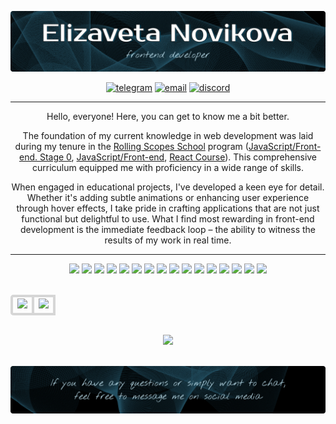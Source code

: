 ![Head](./assets/head.png)

<div align="center">
  <a href="https://t.me/ElizavetaIsupova">
    <img alt="telegram" title="My telegram" src="https://img.shields.io/badge/-ElizavetaIsupova-black?style=flat&logo=Telegram&logoColor=lightblue"/></a>
  <a href="mailto:isupova.97@mail.ru">
    <img alt="email" title="My email" src="https://img.shields.io/badge/-isupova.97@mail.ru-black?style=flat&logo=maildotru&logoColor=lightblue"/></a>
  <a href="https://discordapp.com/users/kotangenss/">
  <img alt="discord" title="My discord" src="https://img.shields.io/badge/-kotangenss-black?style=flat&logo=discord&logoColor=lightblue"/></a>
</div>

---

<div align="center">
  <p>
    Hello, everyone! Here, you can get to know me a bit better.
  </p>
  <p>
    The foundation of my current knowledge in web development was laid during my tenure in the <a href="https://rs.school/">Rolling Scopes School</a> program (<a href="https://rs.school/js-stage0/">JavaScript/Front-end. Stage 0</a>, <a href="https://rs.school/js/">JavaScript/Front-end</a>, <a href="https://rs.school/react/">React Course</a>). This comprehensive curriculum equipped me with proficiency in a wide range of skills.
  </p>
  <p>
    When engaged in educational projects, I've developed a keen eye for detail. Whether it's adding subtle animations or enhancing user experience through hover effects, I take pride in crafting applications that are not just functional but delightful to use. What I find most rewarding in front-end development is the immediate feedback loop – the ability to witness the results of my work in real time.
  </p>
</div>

---

<div align="center">
    <img src="https://img.shields.io/badge/HTML5-%23000000.svg?style=flat&logo=html5&logoColor=lightblue"/>
    <img src="https://img.shields.io/badge/CSS3-%23000000.svg?style=flat&logo=css3&logoColor=lightblue"/>
    <img src="https://img.shields.io/badge/JavaScript-%23000000.svg?style=flat&logo=javascript&logoColor=lightblue"/>
    <img src="https://img.shields.io/badge/TypeScript-%23000000.svg?style=flat&logo=typescript&logoColor=lightblue"/>
    <img src="https://img.shields.io/badge/SASS-000000.svg?style=flat&logo=SASS&logoColor=lightblue"/>
    <img src="https://img.shields.io/badge/Webpack-%23000000.svg?style=flat&logo=webpack&logoColor=lightblue"/>
    <img src="https://img.shields.io/badge/Postman-000000?style=flat&logo=postman&logoColor=lightblue"/>
    <img src="https://img.shields.io/badge/React-%23000000.svg?style=flat&logo=react&logoColor=lightblue"/>
    <img src="https://img.shields.io/badge/Redux-%23000000.svg?style=flat&logo=redux&logoColor=lightblue"/>
    <img src="https://img.shields.io/badge/-Jest-%23000000?style=flat&logo=jest&logoColor=lightblue"/>
    <img src="https://img.shields.io/badge/git-%23000000.svg?style=flat&logo=git&logoColor=lightblue"/>
    <img src="https://img.shields.io/badge/npm-%23000000.svg?style=flat&logo=npm&logoColor=lightblue"/>
    <img src="https://img.shields.io/badge/Reveal.js-%23000000.svg?style=flat&logo=revealdotjs&logoColor=lightblue"/>
    <img src="https://img.shields.io/badge/Vite-%23000000.svg?style=flat&logo=vite&logoColor=lightblue"/>
    <img src="https://img.shields.io/badge/Figma-%23000000.svg?style=flat&logo=figma&logoColor=lightblue"/>
    <img src="https://img.shields.io/badge/Photoshop-%23000000.svg?style=flat&logo=adobephotoshop&logoColor=lightblue"/>
</div>

</br>

<table align="center" style="overflow: hidden; border-radius: 5px;">
  <tr>
    <td style="border: 4px solid #D6D6D6">
      <img src="http://github-profile-summary-cards.vercel.app/api/cards/stats?username=kotangenss&theme=graywhite"/>
    </td>
    <td style="border: 4px solid #D6D6D6">
      <img src="http://github-profile-summary-cards.vercel.app/api/cards/productive-time?username=kotangenss&theme=graywhite&utcOffset=+3">
    </td>
  </tr>
</table>

</br>

<div align="center">
  <img src="https://www.codewars.com/users/kotangenss/badges/large" />
</div>

</br>


![Footer](./assets/footer.png)